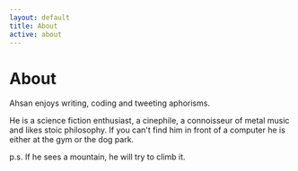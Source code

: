 ```yaml
---
layout: default
title: About
active: about
---
```


<p><h1>About</h1></p>

Ahsan enjoys writing, coding and tweeting aphorisms.

He is a science fiction enthusiast, a cinephile, a connoisseur
of metal music and likes stoic philosophy. If you can't find him
in front of a computer he is either at the gym or the dog park. 

p.s. If he sees a mountain, he will try to climb it. 
